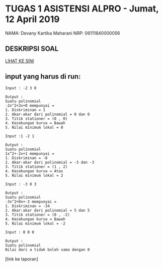 # TUGAS 1 ASISTENSI ALPRO - Jumat, 12 April 2019
NAMA: Devany Kartika Maharani
NRP: 06111840000056

## DESKRIPSI SOAL
[LIHAT KE SINI](https://github.com/asistensi-matematika/tugas1/blob/master/readme.ipynb)


## input yang harus di run:
~~~~
Input : -2 3 0

Output :
Suatu polinomial
-2x^2+3x+0 mempunyai = 
1. Diskriminan = 1
2. Akar-akar dari polinomial = 0 dan 0
3. Titik stationer = (0 , 0)
4. Kecekungan kurva = Bawah
5. Nilai minimum lokal = 0
~~~~
~~~~
Input :1 -2 1

Output :
Suatu polinomial
1x^2+-2x+1 mempunyai = 
1. Diskriminan = -8
2. Akar-akar dari polinomial = -3 dan -3
3. Titik stationer = (1 , 2)
4. Kecekungan kurva = Atas
5. Nilai minimum lokal = 2
~~~~
~~~~
Input : -3 0 3

Output :
Suatu polinomial
-3x^2+0x+-3 mempunyai = 
1. Diskriminan = -34
2. Akar-akar dari polinomial = 5 dan 5
3. Titik stationer = (0 , -2)
4. Kecekungan kurva = Bawah
5. Nilai minimum lokal = -2
~~~~
~~~~
Input : 0 0 0

Output :
Suatu polinomial
Nilai dari a tidak boleh sama dengan 0
~~~~

[link ke laporan]
